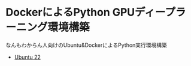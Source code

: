# DockerによるPython GPUディープラーニング環境構築

なんもわからん人向けのUbuntu&DockerによるPython実行環境構築

- [Ubuntu 22](Ubuntu22/README.md)